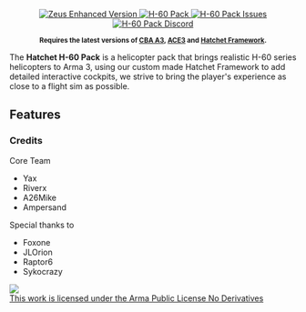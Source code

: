 <p align="center">
    <a href="">
        <img src="https://img.shields.io/badge/Version-0.3.0-blue.svg?style=flat-square" alt="Zeus Enhanced Version">
    </a>
    <a href="https://steamcommunity.com/sharedfiles/filedetails/?id=1745501605">
        <img src="https://img.shields.io/badge/Steam-dev%20build-orange?logo=steam" alt="H-60 Pack">
    </a>
    <a href="https://github.com/Project-Hatchet/public_h-60/issues">
        <img src="https://img.shields.io/github/issues-raw/Project-Hatchet/public_h-60.svg?label=Issues" alt="H-60 Pack Issues">
    </a>
    <a href="https://discord.gg/4AYEfFD">
        <img src="https://img.shields.io/discord/487939925938012161.svg?label=Discord&colorB=7683D5" alt="H-60 Pack Discord">
    </a>
</p>
<p align="center">
    <sup><strong>Requires the latest versions of <a href="https://github.com/CBATeam/CBA_A3/releases">CBA A3</a>, <a href="https://github.com/acemod/ACE3/releases">ACE3</a> and <a href="https://github.com/Project-Hatchet/hatchet-framework">Hatchet Framework</a>.<br/></strong></sup>
</p>

The **Hatchet H-60 Pack** is a helicopter pack that brings realistic H-60 series helicopters to Arma 3, using our custom made Hatchet Framework to add detailed interactive cockpits, we strive to bring the player's experience as close to a flight sim as possible.


## Features

### Credits
Core Team

- Yax
- Riverx
- A26Mike
- Ampersand

Special thanks to

- Foxone
- JLOrion
- Raptor6
- Sykocrazy

<a rel="license" href="https://www.bohemia.net/community/licenses/arma-public-license-nd" target="_blank" ><img src="https://data.bistudio.com/images/license/APL-ND.png" ><br>This work is licensed under the Arma Public License No Derivatives</a>
